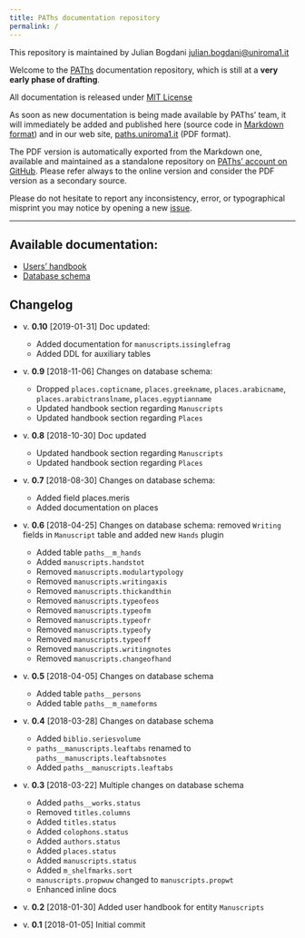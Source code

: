 ```yaml
---
title: PAThs documentation repository
permalink: /
---
```


This repository is maintained by Julian Bogdani
[julian.bogdani@uniroma1.it](mailto:julian.bogdani@uniroma1.it)

Welcome to the [PAThs](http://paths.uniroma1.it) documentation repository, which
is still at a **very early phase of drafting**.

All documentation is released under [MIT License](LICENSE.txt)

As soon as new documentation is being made available by PAThs’ team, it will immediately
be added and published here (source code in
[Markdown format](https://daringfireball.net/projects/markdown/)) and in our web site,
[paths.uniroma1.it](http://paths.uniroma1.it) (PDF format).

The PDF version is automatically exported from the Markdown one, available and
maintained as a standalone repository on
[PAThs’ account on GitHub](https://github.com/paths-erc/paths-docs). Please refer
always to the online version and consider the PDF version as a secondary source.

Please do not hesitate to report any inconsistency, error, or
typographical misprint you may notice by opening a new [issue](https://github.com/paths-erc/paths-docs/issues).

---

## Available documentation:
- [Users’ handbook](handbook)
- [Database schema](schema)

## Changelog

- v. **0.10** [2019-01-31] Doc updated:
  - Added documentation for `manuscripts`.`issinglefrag`
  - Added DDL for auxiliary tables

- v. **0.9** [2018-11-06] Changes on database schema:
  - Dropped `places.copticname`, `places.greekname`, `places.arabicname`, `places.arabictranslname`, `places.egyptianname`
  - Updated handbook section regarding `Manuscripts`
  - Updated handbook section regarding `Places`

- v. **0.8** [2018-10-30] Doc updated
  - Updated handbook section regarding `Manuscripts`
  - Updated handbook section regarding `Places`

- v. **0.7** [2018-08-30] Changes on database schema:
  - Added field places.meris
  - Added documentation on places

- v. **0.6** [2018-04-25] Changes on database schema: removed `Writing` fields in `Manuscript` table and added new `Hands` plugin
  - Added table `paths__m_hands`
  - Added `manuscripts.handstot`
  - Removed `manuscripts.modulartypology`
  - Removed `manuscripts.writingaxis`
  - Removed `manuscripts.thickandthin`
  - Removed `manuscripts.typeofeos`
  - Removed `manuscripts.typeofm`
  - Removed `manuscripts.typeofr`
  - Removed `manuscripts.typeofy`
  - Removed `manuscripts.typeoff`
  - Removed `manuscripts.writingnotes`
  - Removed `manuscripts.changeofhand`
- v. **0.5** [2018-04-05] Changes on database schema
  - Added table `paths__persons`
  - Added table `paths__m_nameforms`
- v. **0.4** [2018-03-28] Changes on database schema
  - Added `biblio.seriesvolume`
  - `paths__manuscripts.leaftabs` renamed to `paths__manuscripts.leaftabsnotes`
  - Added `paths__manuscripts.leaftabs`
- v. **0.3** [2018-03-22] Multiple changes on database schema
  - Added `paths__works.status`
  - Removed `titles.columns`
  - Added `titles.status`
  - Added `colophons.status`
  - Added `authors.status`
  - Added `places.status`
  - Added `manuscripts.status`
  - Added `m_shelfmarks.sort`
  - `manuscripts.propwuw` changed to `manuscripts.propwt`
  - Enhanced inline docs
- v. **0.2** [2018-01-30] Added user handbook for entity `Manuscripts`
- v. **0.1** [2018-01-05] Initial commit
